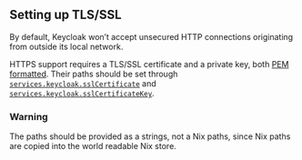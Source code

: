 ## Setting up TLS/SSL

By default, Keycloak won’t accept unsecured HTTP connections originating from outside its local network.

HTTPS support requires a TLS/SSL certificate and a private key, both [PEM formatted](https://en.wikipedia.org/wiki/Privacy-Enhanced_Mail). Their paths should be set through [`services.keycloak.sslCertificate`](options.html#opt-services.keycloak.sslCertificate) and [`services.keycloak.sslCertificateKey`](options.html#opt-services.keycloak.sslCertificateKey).

### Warning

The paths should be provided as a strings, not a Nix paths, since Nix paths are copied into the world readable Nix store.
